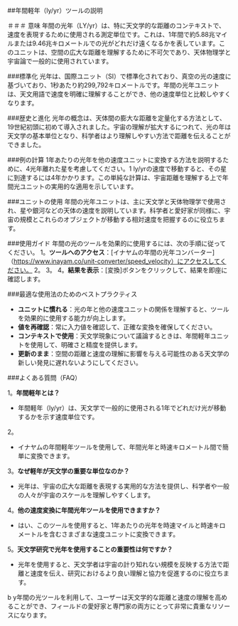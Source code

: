 ##年間軽年（ly/yr）ツールの説明

＃＃＃ 意味
年間の光年（LY/yr）は、特に天文学的な距離のコンテキストで、速度を表現するために使用される測定単位です。これは、1年間で約5.88兆マイルまたは9.46兆キロメートルでの光がどれだけ遠くなるかを表しています。このユニットは、空間の広大な距離を理解するために不可欠であり、天体物理学と宇宙論で一般的に使用されています。

###標準化
光年は、国際ユニット（SI）で標準化されており、真空の光の速度に基づいており、1秒あたり約299,792キロメートルです。年間の光年ユニットは、天文用語で速度を明確に理解することができ、他の速度単位と比較しやすくなります。

###歴史と進化
光年の概念は、天体間の膨大な距離を定量化する方法として、19世紀初頭に初めて導入されました。宇宙の理解が拡大するにつれて、光の年は天文学の基本単位となり、科学者はより理解しやすい方法で距離を伝えることができました。

###例の計算
1年あたりの光年を他の速度ユニットに変換する方法を説明するために、4光年離れた星を考慮してください。1 ly/yrの速度で移動すると、その星に到達するには4年かかります。この単純な計算は、宇宙距離を理解する上で年間光ユニットの実用的な適用を示しています。

###ユニットの使用
年間の光年ユニットは、主に天文学と天体物理学で使用され、星や銀河などの天体の速度を説明しています。科学者と愛好家が同様に、宇宙の規模とこれらのオブジェクトが移動する相対速度を把握するのに役立ちます。

###使用ガイド
年間の光のツールを効果的に使用するには、次の手順に従ってください。
1。**ツールへのアクセス**：[イナヤムの年間の光年コンバーター]（https://www.inayam.co/unit-converter/speed_velocity）にアクセスしてください。
2。
3。
4。**結果を表示**：[変換]ボタンをクリックして、結果を即座に確認します。

###最適な使用法のためのベストプラクティス
-  **ユニットに慣れる**：光の年と他の速度ユニットの関係を理解すると、ツールを効果的に使用する能力が向上します。
-  **値を再確認**：常に入力値を確認して、正確な変換を確保してください。
-  **コンテキストで使用**：天文学現象について議論するときは、年間軽年ユニットを使用して、明確さと精度を提供します。
-  **更新のまま**：空間の距離と速度の理解に影響を与える可能性のある天文学の新しい発見に遅れないようにしてください。

###よくある質問（FAQ）

1。**年間軽年とは？**
- 年間軽年（ly/yr）は、天文学で一般的に使用される1年でどれだけ光が移動するかを示す速度単位です。

2。
- イナヤムの年間軽年ツールを使用して、年間光年と時速キロメートル間で簡単に変換できます。

3。**なぜ軽年が天文学の重要な単位なのか？**
- 光年は、宇宙の広大な距離を表現する実用的な方法を提供し、科学者や一般の人々が宇宙のスケールを理解しやすくします。

4。**他の速度変換に年間光年ツールを使用できますか？**
- はい、このツールを使用すると、1年あたりの光年を時速マイルと時速キロメートルを含むさまざまな速度ユニットに変換できます。

5。**天文学研究で光年を使用することの重要性は何ですか？**
- 光年を使用すると、天文学者は宇宙の計り知れない規模を反映する方法で距離と速度を伝え、研究におけるより良い理解と協力を促進するのに役立ちます。

b y年間の光ツールを利用して、ユーザーは天文学的な距離と速度の理解を高めることができ、フィールドの愛好家と専門家の両方にとって非常に貴重なリソースになります。